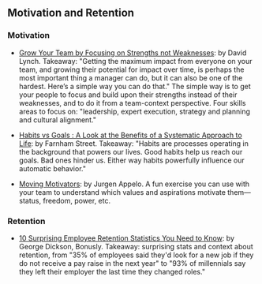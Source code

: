 ## Motivation and Retention

### Motivation

- [Grow Your Team by Focusing on Strengths not Weaknesses](https://blog.intercom.com/grow-your-team-by-focusing-on-strengths-not-weaknesses/): by David Lynch. Takeaway: "Getting the maximum impact from everyone on your team, and growing their potential for impact over time, is perhaps the most important thing a manager can do, but it can also be one of the hardest. Here’s a simple way you can do that." The simple way is to get your people to focus and build upon their strengths instead of their weaknesses, and to do it from a team-context perspective. Four skills areas to focus on: "leadership, expert execution, strategy and planning and cultural alignment."

- [Habits vs Goals : A Look at the Benefits of a Systematic Approach to Life](https://www.farnamstreetblog.com/2017/06/habits-vs-goals/): by Farnham Street. Takeaway: "Habits are processes operating in the background that powers our lives. Good habits help us reach our goals. Bad ones hinder us. Either way habits powerfully influence our automatic behavior."

- [Moving Motivators](https://management30.com/practice/moving-motivators/): by Jurgen Appelo. A fun exercise you can use with your team to understand which values and aspirations motivate them—status, freedom, power, etc.

### Retention

- [10 Surprising Employee Retention Statistics You Need to Know](http://blog.bonus.ly/10-surprising-employee-retention-statistics-you-need-to-know): by George Dickson, Bonusly. Takeaway: surprising stats and context about retention, from "35% of employees said they'd look for a new job if they do not receive a pay raise in the next year" to "93% of millennials say they left their employer the last time they changed roles."
